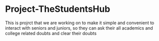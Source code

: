 # Project-TheStudentsHub
This is projrct that we are working on to make it simple and convenient  to interact with seniors and juniors, so they can ask their all academics and  college related  doubts and clear their doubts
